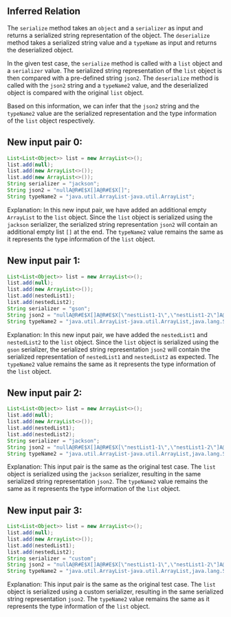 ## Inferred Relation
The `serialize` method takes an `object` and a `serializer` as input and returns a serialized string representation of the object. The `deserialize` method takes a serialized string value and a `typeName` as input and returns the deserialized object.

In the given test case, the `serialize` method is called with a `list` object and a `serializer` value. The serialized string representation of the `list` object is then compared with a pre-defined string `json2`. The `deserialize` method is called with the `json2` string and a `typeName2` value, and the deserialized object is compared with the original `list` object.

Based on this information, we can infer that the `json2` string and the `typeName2` value are the serialized representation and the type information of the `list` object respectively.

## New input pair 0:
```java
List<List<Object>> list = new ArrayList<>();
list.add(null);
list.add(new ArrayList<>());
list.add(new ArrayList<>());
String serializer = "jackson";
String json2 = "nullA@R#E$X[]A@R#E$X[]";
String typeName2 = "java.util.ArrayList-java.util.ArrayList";
```
Explanation: In this new input pair, we have added an additional empty `ArrayList` to the `list` object. Since the `list` object is serialized using the `jackson` serializer, the serialized string representation `json2` will contain an additional empty list `[]` at the end. The `typeName2` value remains the same as it represents the type information of the `list` object.

## New input pair 1:
```java
List<List<Object>> list = new ArrayList<>();
list.add(null);
list.add(new ArrayList<>());
list.add(nestedList1);
list.add(nestedList2);
String serializer = "gson";
String json2 = "nullA@R#E$X[]A@R#E$X[\"nestList1-1\",\"nestList1-2\"]A@R#E$X[\"nestList2-1\",\"nestList2-2\"]";
String typeName2 = "java.util.ArrayList-java.util.ArrayList,java.lang.String,java.lang.String";
```
Explanation: In this new input pair, we have added the `nestedList1` and `nestedList2` to the `list` object. Since the `list` object is serialized using the `gson` serializer, the serialized string representation `json2` will contain the serialized representation of `nestedList1` and `nestedList2` as expected. The `typeName2` value remains the same as it represents the type information of the `list` object.

## New input pair 2:
```java
List<List<Object>> list = new ArrayList<>();
list.add(null);
list.add(new ArrayList<>());
list.add(nestedList1);
list.add(nestedList2);
String serializer = "jackson";
String json2 = "nullA@R#E$X[]A@R#E$X[\"nestList1-1\",\"nestList1-2\"]A@R#E$X[\"nestList2-1\",\"nestList2-2\"]";
String typeName2 = "java.util.ArrayList-java.util.ArrayList,java.lang.String,java.lang.String";
```
Explanation: This input pair is the same as the original test case. The `list` object is serialized using the `jackson` serializer, resulting in the same serialized string representation `json2`. The `typeName2` value remains the same as it represents the type information of the `list` object.

## New input pair 3:
```java
List<List<Object>> list = new ArrayList<>();
list.add(null);
list.add(new ArrayList<>());
list.add(nestedList1);
list.add(nestedList2);
String serializer = "custom";
String json2 = "nullA@R#E$X[]A@R#E$X[\"nestList1-1\",\"nestList1-2\"]A@R#E$X[\"nestList2-1\",\"nestList2-2\"]";
String typeName2 = "java.util.ArrayList-java.util.ArrayList,java.lang.String,java.lang.String";
```
Explanation: This input pair is the same as the original test case. The `list` object is serialized using a custom serializer, resulting in the same serialized string representation `json2`. The `typeName2` value remains the same as it represents the type information of the `list` object.
